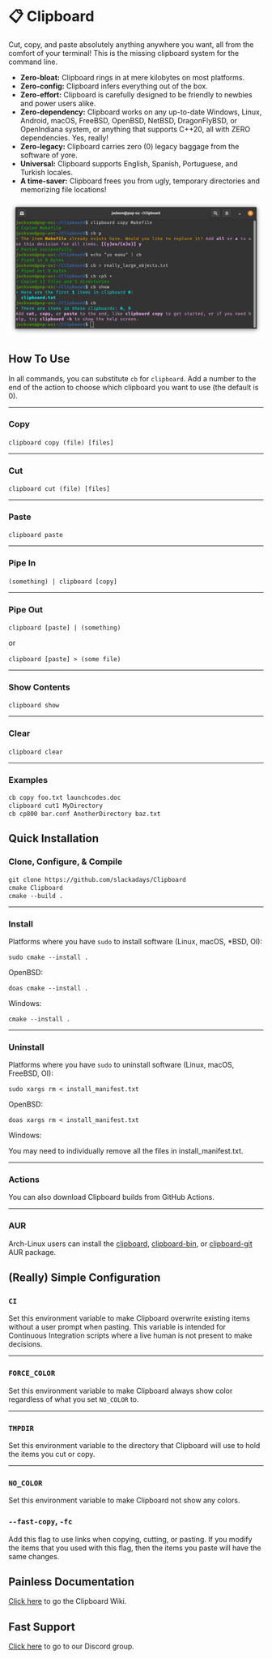 # 📋 Clipboard 
Cut, copy, and paste absolutely anything anywhere you want, all from the comfort of your terminal! This is the missing clipboard system for the command line.

- **Zero-bloat:** Clipboard rings in at mere kilobytes on most platforms.
- **Zero-config:** Clipboard infers everything out of the box.
- **Zero-effort:** Clipboard is carefully designed to be friendly to newbies and power users alike.
- **Zero-dependency:** Clipboard works on any up-to-date Windows, Linux, Android, macOS, FreeBSD, OpenBSD, NetBSD, DragonFlyBSD, or OpenIndiana system, or anything that supports C++20, all with ZERO dependencies. Yes, really!
- **Zero-legacy:** Clipboard carries zero (0) legacy baggage from the software of yore.
- **Universal:** Clipboard supports English, Spanish, Portuguese, and Turkish locales.
- **A time-saver:** Clipboard frees you from ugly, temporary directories and memorizing file locations!

![Clipboard Demo Image](CBDemo.png)

## How To Use

In all commands, you can substitute `cb` for `clipboard`. 
Add a number to the end of the action to choose which clipboard you want to use (the default is 0). 

---

### Copy
`clipboard copy (file) [files]`

---

### Cut
`clipboard cut (file) [files]`

---

### Paste
`clipboard paste`

---

### Pipe In

`(something) | clipboard [copy]`

---

### Pipe Out

`clipboard [paste] | (something)`

or

`clipboard [paste] > (some file)`

---

### Show Contents
`clipboard show`

---

### Clear
`clipboard clear`

---

### Examples

```
cb copy foo.txt launchcodes.doc
clipboard cut1 MyDirectory
cb cp800 bar.conf AnotherDirectory baz.txt
```

## Quick Installation
### Clone, Configure, & Compile 
```
git clone https://github.com/slackadays/Clipboard
cmake Clipboard
cmake --build .
```

---

### Install
Platforms where you have `sudo` to install software (Linux, macOS, *BSD, OI):
```
sudo cmake --install .
```
OpenBSD:
```
doas cmake --install .
```
Windows:
```
cmake --install .
```

---

### Uninstall
Platforms where you have `sudo` to uninstall software (Linux, macOS, FreeBSD, OI):
```
sudo xargs rm < install_manifest.txt
```
OpenBSD:
```
doas xargs rm < install_manifest.txt
```
Windows:

You may need to individually remove all the files in install_manifest.txt.

---

### Actions

You can also download Clipboard builds from GitHub Actions.

---

### AUR

Arch-Linux users can install the [clipboard](https://aur.archlinux.org/packages/clipboard), [clipboard-bin](https://aur.archlinux.org/packages/clipboard-bin), or [clipboard-git](https://aur.archlinux.org/packages/clipboard-git) AUR package.

## (Really) Simple Configuration

### `CI`

Set this environment variable to make Clipboard overwrite existing items without a user prompt when pasting. This variable is intended for Continuous Integration scripts where a live human is not present to make decisions.

---

### `FORCE_COLOR`

Set this environment variable to make Clipboard always show color regardless of what you set `NO_COLOR` to.

---

### `TMPDIR`

Set this environment variable to the directory that Clipboard will use to hold the items you cut or copy.

---

### `NO_COLOR`

Set this environment variable to make Clipboard not show any colors.

### `--fast-copy`, `-fc`

Add this flag to use links when copying, cutting, or pasting. If you modify the items that you used with this flag, then the items you paste will have the same changes.

## Painless Documentation 

[Click here](https://github.com/Slackadays/Clipboard/wiki) to go the Clipboard Wiki.

## Fast Support

[Click here](https://discord.gg/J6asnc3pEG) to go to our Discord group.
